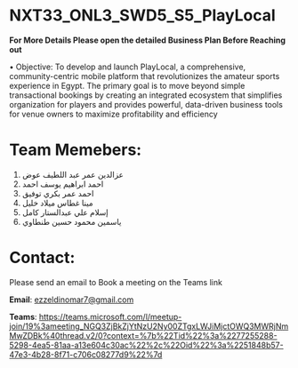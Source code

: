 # NXT33_ONL3_SWD5_S5_PlayLocal
**For More Details Please open the detailed Business Plan Before Reaching out**

•	Objective: 
To develop and launch PlayLocal, a comprehensive, community-centric mobile platform that revolutionizes the amateur sports experience in Egypt. The primary goal is to move beyond simple transactional bookings by creating an integrated ecosystem that simplifies organization for players and provides powerful, data-driven business tools for venue owners to maximize profitability and efficiency

# Team Memebers:
1.	عزالدين عمر عبد اللطيف عوض
2.	احمد ابراهيم يوسف احمد
3.	احمد عمر بكري توفيق
4.	مينا غطاس ميلاد خليل
5.	إسلام علي عبدالستار كامل
6.	ياسمين محمود حسين طنطاوي
# Contact:
Please send an email to Book a meeting on the Teams link

**Email**: ezzeldinomar7@gmail.com

**Teams**:
https://teams.microsoft.com/l/meetup-join/19%3ameeting_NGQ3ZjBkZjYtNzU2Ny00ZTgxLWJiMjctOWQ3MWRjNmMwZDBk%40thread.v2/0?context=%7b%22Tid%22%3a%2277255288-5298-4ea5-81aa-a13e604c30ac%22%2c%22Oid%22%3a%2251848b57-47e3-4b28-8f71-c706c08277d9%22%7d
